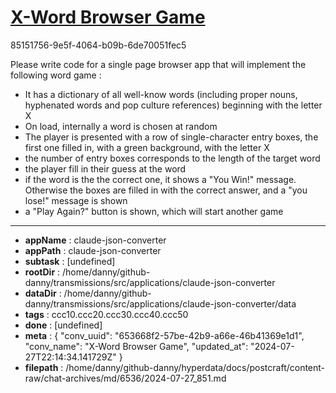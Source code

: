 # [X-Word Browser Game](https://claude.ai/chat/653668f2-57be-42b9-a66e-46b41369e1d1)

85151756-9e5f-4064-b09b-6de70051fec5

Please write code for a single page browser app that will implement the following word game :

- It has a dictionary of all well-know words (including proper nouns, hyphenated words and pop culture references) beginning with the letter X
- On load, internally a word is chosen at random
- The player is presented with a row of single-character entry boxes, the first one filled in, with a green background, with the letter X
- the number of entry boxes corresponds to the length of the target word
- the player fill in their guess at the word
- if the word is the the correct one, it shows a "You Win!" message. Otherwise the boxes are filled in with the correct answer, and a "you lose!" message is shown
- a "Play Again?" button is shown, which will start another game

---

* **appName** : claude-json-converter
* **appPath** : claude-json-converter
* **subtask** : [undefined]
* **rootDir** : /home/danny/github-danny/transmissions/src/applications/claude-json-converter
* **dataDir** : /home/danny/github-danny/transmissions/src/applications/claude-json-converter/data
* **tags** : ccc10.ccc20.ccc30.ccc40.ccc50
* **done** : [undefined]
* **meta** : {
  "conv_uuid": "653668f2-57be-42b9-a66e-46b41369e1d1",
  "conv_name": "X-Word Browser Game",
  "updated_at": "2024-07-27T22:14:34.141729Z"
}
* **filepath** : /home/danny/github-danny/hyperdata/docs/postcraft/content-raw/chat-archives/md/6536/2024-07-27_851.md